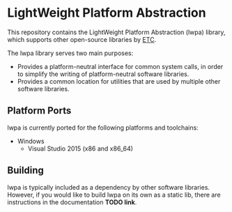 # LightWeight Platform Abstraction

This repository contains the LightWeight Platform Abstraction (lwpa) library,
which supports other open-source libraries by [ETC](http://www.etcconnect.com).

The lwpa library serves two main purposes:

* Provides a platform-neutral interface for common system calls, in order to
  simplify the writing of platform-neutral software libraries.
* Provides a common location for utilities that are used by multiple other
  software libraries.

## Platform Ports

lwpa is currently ported for the following platforms and toolchains:
+ Windows
  - Visual Studio 2015 (x86 and x86_64)

## Building

lwpa is typically included as a dependency by other software libraries.
However, if you would like to build lwpa on its own as a static lib, there are
instructions in the documentation **TODO link**.